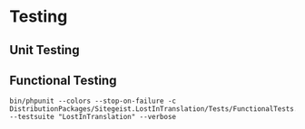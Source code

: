 # Testing

## Unit Testing

## Functional Testing

```shell
bin/phpunit --colors --stop-on-failure -c DistributionPackages/Sitegeist.LostInTranslation/Tests/FunctionalTests.xml --testsuite "LostInTranslation" --verbose
```
